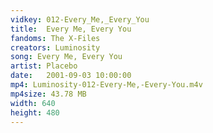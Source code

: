 ```yaml
---
vidkey: 012-Every_Me,_Every_You
title:  Every Me, Every You
fandoms: The X-Files
creators: Luminosity
song: Every Me, Every You
artist: Placebo
date:   2001-09-03 10:00:00
mp4: Luminosity-012-Every-Me,-Every-You.m4v
mp4size: 43.78 MB
width: 640
height: 480
---
```



  